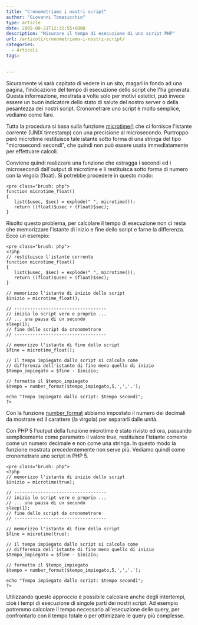```yaml
---
title: "Cronometriamo i nostri script"
author: "Giovanni Tomasicchio"
type: article
date: 2005-08-21T12:32:55+0000
description: "Misurare il tempo di esecuzione di uno script PHP"
url: /articoli/cronometriamo-i-nostri-script/
categories:
  - Articoli
tags:

  
---
```

 Sicuramente vi sarà capitato di vedere in un sito, magari in fondo ad una pagina, l'indicazione del tempo di esecuzione dello script che l'ha generata. Questa informazione, mostrata a volte solo per motivi estetici, può invece essere un buon indicatore dello stato di salute del nostro server o della pesantezza dei nostri script. Cronometrare uno script è molto semplice, vediamo come fare.

 Tutta la procedura si basa sulla funzione [microtime()](http://it2.php.net/microtime) che ci fornisce l'istante corrente (UNIX timestamp) con una precisione al microsecondo. Purtroppo però microtime restituisce tale istante sotto forma di una stringa del tipo "microsecondi secondi", che quindi non può essere usata immediatamente per effettuare calcoli.

 Conviene quindi realizzare una funzione che estragga i secondi ed i microsecondi dall'output di microtime e li restituisca sotto forma di numero con la virgola (float). Si potrebbe procedere in questo modo:

 ```
<pre class="brush: php">
function microtime_float()
{
    list($usec, $sec) = explode(" ", microtime());
    return ((float)$usec + (float)$sec);
}
```

 Risolto questo problema, per calcolare il tempo di esecuzione non ci resta che memorizzare l'istante di inizio e fine dello script e farne la differenza. Ecco un esempio:

 ```
<pre class="brush: php">
<?php
// restituisce l'istante corrente
function microtime_float()
{
    list($usec, $sec) = explode(" ", microtime());
    return ((float)$usec + (float)$sec);
}

// memorizzo l'istante di inizio dello script
$inizio = microtime_float();

// -----------------------------------
// inizia lo script vero e proprio ...
// ... una pausa di un secondo
sleep(1);
// fine dello script da cronometrare
// -----------------------------------

// memorizzo l'istante di fine dello script
$fine = microtime_float();

// il tempo impiegato dallo script si calcola come
// differenza dell'istante di fine meno quello di inizio
$tempo_impiegato = $fine - $inizio;

// formatto il $tempo_impiegato
$tempo = number_format($tempo_impiegato,5,',','.');

echo "Tempo impiegato dallo script: $tempo secondi";
?>
```

 Con la funzione [number\_format](http://it2.php.net/manual/it/function.number-format.php) abbiamo impostato il numero dei decimali da mostrare ed il carattere (la virgola) per separarli dalle unità.

 Con PHP 5 l'output della funzione microtime è stato rivisto ed ora, passando semplicemente come parametro il valore true, restituisce l'istante corrente come un numero decimale e non come una stringa. In questo modo la funzione mostrata precedentemente non serve più. Vediamo quindi come cronometrare uno script in PHP 5.

 ```
<pre class="brush: php">
<?php
// memorizzo l'istante di inizio dello script
$inizio = microtime(true);

// -----------------------------------
// inizia lo script vero e proprio ...
// ... una pausa di un secondo
sleep(1);
// fine dello script da cronometrare
// -----------------------------------

// memorizzo l'istante di fine dello script
$fine = microtime(true);

// il tempo impiegato dallo script si calcola come
// differenza dell'istante di fine meno quello di inizio
$tempo_impiegato = $fine - $inizio;

// formatto il $tempo_impiegato
$tempo = number_format($tempo_impiegato,5,',','.');

echo "Tempo impiegato dallo script: $tempo secondi";
?>
```

 Utilizzando questo approccio è possibile calcolare anche degli intertempi, cioè i tempi di esecuzione di singole parti dei nostri script. Ad esempio potremmo calcolare il tempo necessario all'esecuzione delle query, per confrontarlo con il tempo totale o per ottimizzare le query più complesse.